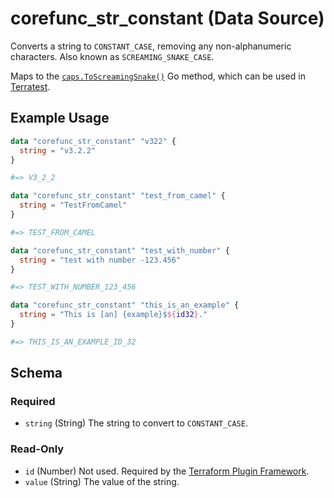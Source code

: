 <!--
---
page_title: "corefunc_str_constant Data Source - corefunc"
subcategory: ""
description: |-
  Converts a string to CONSTANT_CASE, removing any non-alphanumeric characters.
  Also known as SCREAMING_SNAKE_CASE.
  Maps to the caps.ToScreamingSnake() https://pkg.go.dev/github.com/chanced/caps#ToScreamingSnake
  Go method, which can be used in Terratest https://terratest.gruntwork.io.
---
-->

# corefunc_str_constant (Data Source)

Converts a string to `CONSTANT_CASE`, removing any non-alphanumeric characters.
Also known as `SCREAMING_SNAKE_CASE`.

Maps to the [`caps.ToScreamingSnake()`](https://pkg.go.dev/github.com/chanced/caps#ToScreamingSnake)
Go method, which can be used in [Terratest](https://terratest.gruntwork.io).

## Example Usage

```terraform
data "corefunc_str_constant" "v322" {
  string = "v3.2.2"
}

#=> V3_2_2
```

```terraform
data "corefunc_str_constant" "test_from_camel" {
  string = "TestFromCamel"
}

#=> TEST_FROM_CAMEL
```

```terraform
data "corefunc_str_constant" "test_with_number" {
  string = "test with number -123.456"
}

#=> TEST_WITH_NUMBER_123_456
```

```terraform
data "corefunc_str_constant" "this_is_an_example" {
  string = "This is [an] {example}$${id32}."
}

#=> THIS_IS_AN_EXAMPLE_ID_32
```

<!-- schema generated by tfplugindocs -->
## Schema

### Required

* `string` (String) The string to convert to `CONSTANT_CASE`.

### Read-Only

* `id` (Number) Not used. Required by the [Terraform Plugin Framework](https://developer.hashicorp.com/terraform/plugin/framework).
* `value` (String) The value of the string.

<!-- Preview the provider docs with the Terraform registry provider docs preview tool: https://registry.terraform.io/tools/doc-preview -->
